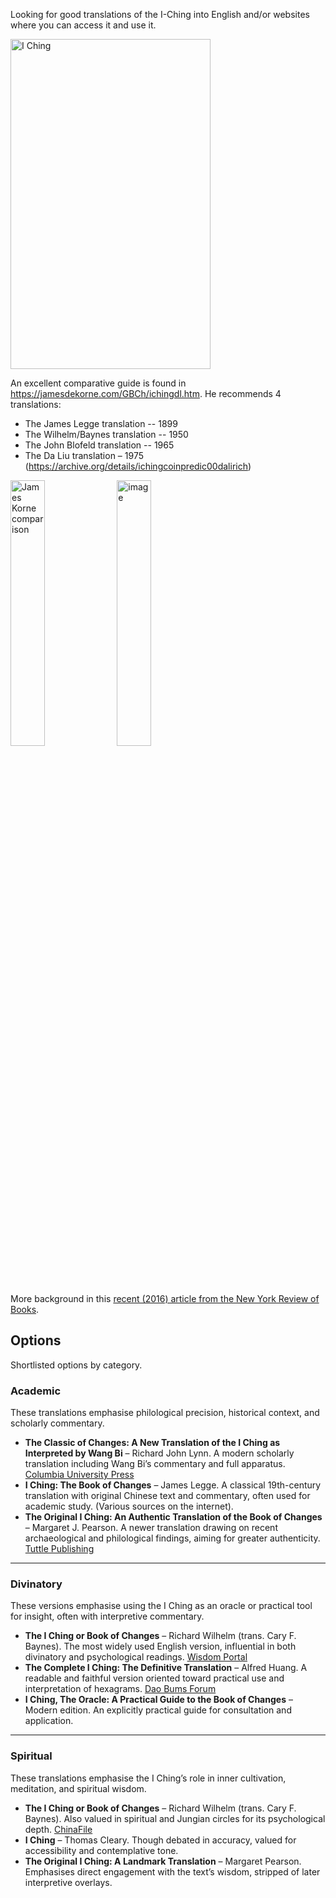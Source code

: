 Looking for good translations of the I-Ching into English and/or websites where you can access it and use it.

<img width="320" height="528" alt="I Ching" src="https://github.com/user-attachments/assets/0b22881b-7d82-450f-818d-33419156a774" align="center" />

An excellent comparative guide is found in https://jamesdekorne.com/GBCh/ichingdl.htm. He recommends 4 translations:

- The James Legge translation -- 1899
- The Wilhelm/Baynes translation -- 1950
- The John Blofeld translation -- 1965
- The Da Liu translation – 1975 (https://archive.org/details/ichingcoinpredic00dalirich)

<img width="33%" alt="James Korne comparison" src="https://github.com/user-attachments/assets/98cfdb48-0217-493d-aab1-c1984bb7e7be" />

<img width="33%" alt="image" src="https://github.com/user-attachments/assets/44d08ebe-be76-4bbc-b7f2-2b8eef44ef23" />

More background in this [recent (2016) article from the New York Review of Books](https://www.chinafile.com/library/nyrb-china-archive/what-i-ching).

## Options

Shortlisted options by category.

### Academic  

These translations emphasise philological precision, historical context, and scholarly commentary.  

- **The Classic of Changes: A New Translation of the I Ching as Interpreted by Wang Bi** – Richard John Lynn. A modern scholarly translation including Wang Bi’s commentary and full apparatus. [Columbia University Press](https://cup.columbia.edu/book/the-classic-of-changes/9780231082952)  
- **I Ching: The Book of Changes** – James Legge. A classical 19th-century translation with original Chinese text and commentary, often used for academic study. (Various sources on the internet).
- **The Original I Ching: An Authentic Translation of the Book of Changes** – Margaret J. Pearson. A newer translation drawing on recent archaeological and philological findings, aiming for greater authenticity. [Tuttle Publishing](https://www.tuttlepublishing.com/china/the-original-i-ching-9780804857383)  

---

### Divinatory  

These versions emphasise using the I Ching as an oracle or practical tool for insight, often with interpretive commentary.  

- **The I Ching or Book of Changes** – Richard Wilhelm (trans. Cary F. Baynes). The most widely used English version, influential in both divinatory and psychological readings. [Wisdom Portal](https://www.wisdomportal.com/IChing/IChing-Wilhelm.html)  
- **The Complete I Ching: The Definitive Translation** – Alfred Huang. A readable and faithful version oriented toward practical use and interpretation of hexagrams. [Dao Bums Forum](https://www.thedaobums.com/topic/53150-favorite-translations/)  
- **I Ching, The Oracle: A Practical Guide to the Book of Changes** – Modern edition. An explicitly practical guide for consultation and application.  

---

### Spiritual  

These translations emphasise the I Ching’s role in inner cultivation, meditation, and spiritual wisdom.  

- **The I Ching or Book of Changes** – Richard Wilhelm (trans. Cary F. Baynes). Also valued in spiritual and Jungian circles for its psychological depth. [ChinaFile](https://www.chinafile.com/library/nyrb-china-archive/what-i-ching)  
- **I Ching** – Thomas Cleary. Though debated in accuracy, valued for accessibility and contemplative tone. 
- **The Original I Ching: A Landmark Translation** – Margaret Pearson. Emphasises direct engagement with the text’s wisdom, stripped of later interpretive overlays.
